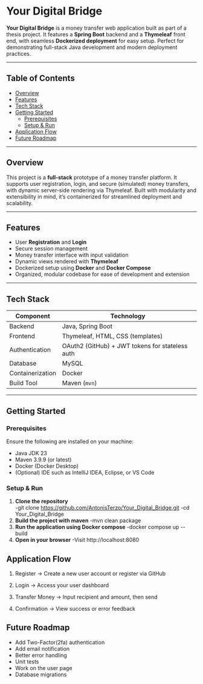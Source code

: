 # Your Digital Bridge

**Your Digital Bridge** is a money transfer web application built as part of a thesis project. It features a **Spring Boot** backend and a **Thymeleaf** front end, with seamless **Dockerized deployment** for easy setup. Perfect for demonstrating full-stack Java development and modern deployment practices.

---

## Table of Contents

- [Overview](#overview)  
- [Features](#features)  
- [Tech Stack](#tech-stack)  
- [Getting Started](#getting-started)  
  - [Prerequisites](#prerequisites)  
  - [Setup & Run](#setup--run)  
- [Application Flow](#application-flow)    
- [Future Roadmap](#future-roadmap)  

---

## Overview

This project is a **full-stack** prototype of a money transfer platform. It supports user registration, login, and secure (simulated) money transfers, with dynamic server-side rendering via Thymeleaf. Built with modularity and extensibility in mind, it’s containerized for streamlined deployment and scalability.

---

## Features

- User **Registration** and **Login**
- Secure session management
- Money transfer interface with input validation
- Dynamic views rendered with **Thymeleaf**
- Dockerized setup using **Docker** and **Docker Compose**
- Organized, modular codebase for ease of development and extension

---

## Tech Stack

| Component     | Technology                             |
|---------------|----------------------------------------|
| Backend       | Java, Spring Boot                      |
| Frontend      | Thymeleaf, HTML, CSS (templates)       |
|Authentication | OAuth2 (GitHub) + JWT tokens for stateless auth |
| Database      | MySQL                                  |
| Containerization | Docker                              |
| Build Tool    | Maven (`mvn`)                          |


---

## Getting Started

### Prerequisites

Ensure the following are installed on your machine:

- Java JDK 23  
- Maven 3.9.9 (or latest)  
- Docker (Docker Desktop)
- (Optional) IDE such as IntelliJ IDEA, Eclipse, or VS Code  

### Setup & Run

1. **Clone the repository**  
   -git clone https://github.com/AntonisTerzo/Your_Digital_Bridge.git
   -cd Your_Digital_Bridge
2. **Build the project with maven**
   -mvn clean package
3. **Run the application using Docker compose**
   -docker compose up --build
4. **Open in your browser**
   -Visit http://localhost:8080

## Application Flow

1. Register → Create a new user account or register via GitHub

2. Login → Access your user dashboard

3. Transfer Money → Input recipient and amount, then send

4. Confirmation → View success or error feedback

## Future Roadmap

- Add Two-Factor(2fa) authentication
- Add email notification
- Better error handling
- Unit tests
- Work on the user page
- Database migrations

